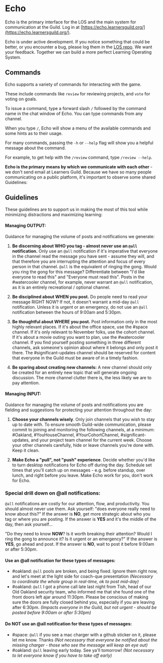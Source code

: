 # Echo

Echo is the primary interface for the LOS and the main system for communication at the Guild. Log in at [https://echo.learnersguild.org/](https://echo.learnersguild.org/).

Echo is under active development. If you notice something that could be better, or you encounter a bug, please log them in the [LOS repo](https://github.com/LearnersGuild/los/issues). We want your feedback. Together we can build a more perfect Learning Operating System.

## Commands

Echo supports a variety of commands for interacting with the game.

These include commands like `review` for reviewing projects, and `vote` for voting on goals.

To issue a command, type a forward slash `/` followed by the command name in the chat window of Echo. You can type commands from any channel.

When you type `/`, Echo will show a menu of the available commands and some hints as to their usage.

For many commands, passing the `-h` or `--help` flag will show you a helpful message about the command.

For example, to get help with the `/review` command, type `/review --help`.



**Echo is the primary means by which we communicate with each other** - we don't send email at Learners Guild. Because we have so many people communicating on a public platform, it's important to observe some shared Guidelines:

## Guidelines

These guidelines are to support us in making the most of this tool while minimizing distractions and maximizing learning:

#### Managing **OUTPUT**: 

Guidance for managing the volume of posts and notifications we generate:

1. **Be discerning about WHO you tag - almost never use an `@all` notification.** Only use an `@all` notification if it's imperative that everyone in the channel read the message you have sent - assume they will, and that therefore you are interrupting the attention and focus of every person in that channel. `@all` is the equivalent of ringing the gong. Would you ring the gong for this message? Differentiate between "I'd like everyone to read this" and "Everyone must read this". Posts in the \#watercooler channel, for example, never warrant an `@all` notification, as it is an entirely recreational / optional channel.

2. **Be disciplined about WHEN you post.** Do people need to read your message RIGHT NOW? If not, it doesn't warrant a mid-day `@all` notification. Unless it is urgent or an emergency, do not use an `@all` notification between the hours of 9:00am and 5:30pm.

3. **Be thoughtful about WHERE you post.** Post information only in the most highly relevant places. If it's about the office space, use the \#space channel. If it's only relevant to November folks, use the cohort channel. If it's about a movie outing you want to plan, use the \#watercooler channel. If you find yourself posting something in three different channels, ask someone's opinion about where it belongs and only post it there. The \#significant-updates channel should be reserved for content that everyone in the Guild must be aware of in a timely fashion.

4. **Be sparing about creating new channels:** A new channel should only be created for an entirely new topic that will generate ongoing discussion. The more channel clutter there is, the less likely we are to pay attention.

#### Managing **INPUT**: 

Guidance for managing the volume of posts and notifications you are fielding and suggestions for protecting your attention throughout the day:

1. **Choose your channels wisely**. Only join channels that you wish to stay up to date with. To ensure smooth Guild-wide communication, please commit to joining and monitoring the following channels, at a minimum: \#Oakland, \#YouHouseChannel, \#YourCohortChannel, \#significant-updates, and your project team channel for the current week. Choose your other channels carefully, hide or leave channels you're done with. Keep it clean.

2. **Make Echo a "pull", not "push" experience**. Decide whether you'd like to turn desktop notifications for Echo off during the day. Schedule set times that you'll catch up on messages - e.g. before standup, over lunch, and right before you leave. Make Echo work for you, don't work for Echo.

### Special drill down on @all notifications: 

`@all` notifications are costly for our attention, flow, and productivity. You should almost never use them. Ask yourself: "does everyone really need to know about this?" If the answer is **NO**, get more strategic about who you tag or where you are posting. If the answer is **YES** and it's the middle of the day, then ask yourself...

"Do they need to know **NOW**? Is it worth breaking their attention? Would I ring the gong to announce it? Is it urgent or an emergency?" If the answer is **YES**, go ahead and post. If the answer is **NO**, wait to post it before 9:00am or after 5:30pm.

#### **Use an @all notification for these types of messages**:

* \#oakland: `@all` pools are broken, and being fixed. Ignore them right now, and let's meet at the light side for coach-que presentation _\(Necessary to coordinate the whole group in real-time, ok to post mid-day\)_
* \#oakland: `@all` I got a phone call late last night from Tish, head of our Old Oakland security team, who informed me that she found one of the front doors left ajar around 11:30pm. Please be conscious of making sure the doors are fully closed behind you, especially if you are leaving after 6:30pm. _\(Impacts everyone in the Guild, but not urgent - should be posted before 9:00am or after 5:30pm\)_

#### **Do NOT use an @all notification for these types of messages**:

* \#space: `@all` if you see a mac charger with a github sticker on it, please let me know. Thanks _\(Not necessary that everyone be notified about the missing charger - those who see the message will keep an eye out\)_
* \#oakland: `@all` leaving early today. See ya'll tomorrow! _\(Not necessary to let everyone know if you have to take off early\)_



